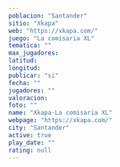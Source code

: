 ```yaml
---
poblacion: "Santander"
sitio: "Xkapa"
web: "https://xkapa.com/"
juego: "La comisaria XL"
tematica: ""
max_jugadores: 
latitud: 
longitud: 
publicar: "si"
fecha: ""
jugadores: ""
valoracion: 
foto: ""
name: "Xkapa-La comisaria XL"
webpage: "https://xkapa.com/"
city: "Santander"
active: true
play_date: ""
rating: null
---
```

